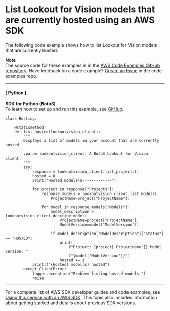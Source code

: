 # List Lookout for Vision models that are currently hosted using an AWS SDK<a name="example_lookoutvision_Scenario_ListHostedModels_section"></a>

The following code example shows how to list Lookout for Vision models that are currently hosted\.

**Note**  
The source code for these examples is in the [AWS Code Examples GitHub repository](https://github.com/awsdocs/aws-doc-sdk-examples)\. Have feedback on a code example? [Create an Issue](https://github.com/awsdocs/aws-doc-sdk-examples/issues/new/choose) in the code examples repo\. 

------
#### [ Python ]

**SDK for Python \(Boto3\)**  
 To learn how to set up and run this example, see [GitHub](https://github.com/awsdocs/aws-doc-sdk-examples/tree/main/python/example_code/lookoutvision#code-examples)\. 
  

```
class Hosting:

    @staticmethod
    def list_hosted(lookoutvision_client):
        """
        Displays a list of models in your account that are currently hosted.

        :param lookoutvision_client: A Boto3 Lookout for Vision client.
        """
        try:
            response = lookoutvision_client.list_projects()
            hosted = 0
            print("Hosted models\n-------------")

            for project in response["Projects"]:
                response_models = lookoutvision_client.list_models(
                    ProjectName=project["ProjectName"])

                for model in response_models["Models"]:
                    model_description = lookoutvision_client.describe_model(
                        ProjectName=project["ProjectName"],
                        ModelVersion=model["ModelVersion"])

                    if model_description["ModelDescription"]["Status"] == "HOSTED":
                        print(
                            f"Project: {project['ProjectName']} Model version: "
                            f"{model['ModelVersion']}")
                        hosted += 1
            print(f"{hosted} model(s) hosted")
        except ClientError:
            logger.exception("Problem listing hosted models.")
            raise
```

------

For a complete list of AWS SDK developer guides and code examples, see [Using this service with an AWS SDK](sdk-general-information-section.md)\. This topic also includes information about getting started and details about previous SDK versions\.